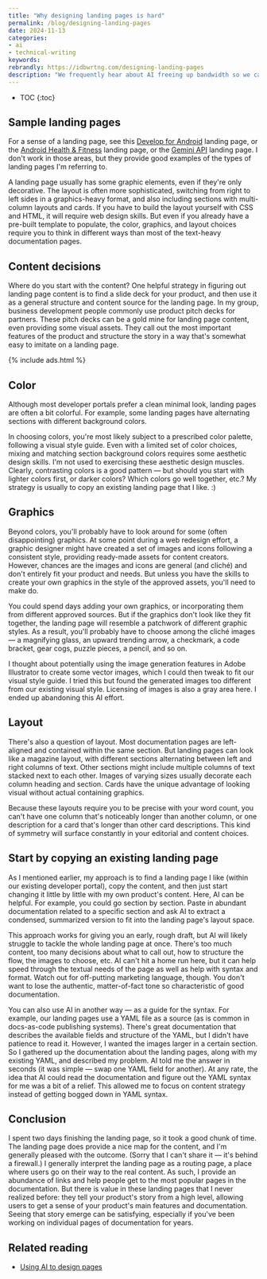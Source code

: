 ```yaml
---
title: "Why designing landing pages is hard"
permalink: /blog/designing-landing-pages
date: 2024-11-13
categories:
- ai
- technical-writing
keywords: 
rebrandly: https://idbwrtng.com/designing-landing-pages
description: "We frequently hear about AI freeing up bandwidth so we can focus on more complex, strategic tasks. For me, one of those tasks has been to work on a landing page for one of our products. It's something I've been meaning to get to for months. I'm not sure why I don't naturally gravitate toward designing landing pages. If you already have comprehensive documentation, creating the landing page should be simple: gather section overviews and arrange them logically in an appealing layout. Still, landing pages can be challenging, not just in designing the content and flow, but in tackling the visual and graphical elements of the page. This post includes my rambling thoughts on landing pages and why they're challenging for technical writers."
---
```


* TOC
{:toc}


## Sample landing pages

For a sense of a landing page, see this [Develop for Android](https://developer.android.com/develop) landing page, or the [Android Health & Fitness](https://developer.android.com/health-and-fitness) landing page, or the [Gemini API](https://ai.google.dev/gemini-api/docs) landing page. I don't work in those areas, but they provide good examples of the types of landing pages I'm referring to.

A landing page usually has some graphic elements, even if they're only decorative. The layout is often more sophisticated, switching from right to left sides in a graphics-heavy format, and also including sections with multi-column layouts and cards. If you have to build the layout yourself with CSS and HTML, it will require web design skills. But even if you already have a pre-built template to populate, the color, graphics, and layout choices require you to think in different ways than most of the text-heavy documentation pages.

## Content decisions

Where do you start with the content? One helpful strategy in figuring out landing page content is to find a slide deck for your product, and then use it as a general structure and content source for the landing page. In my group, business development people commonly use product pitch decks for partners. These pitch decks can be a gold mine for landing page content, even providing some visual assets. They call out the most important features of the product and structure the story in a way that's somewhat easy to imitate on a landing page.

{% include ads.html %}

## Color

Although most developer portals prefer a clean minimal look, landing pages are often a bit colorful. For example, some landing pages have alternating sections with different background colors. 

In choosing colors, you're most likely subject to a prescribed color palette, following a visual style guide. Even with a limited set of color choices, mixing and matching section background colors requires some aesthetic design skills. I'm not used to exercising these aesthetic design muscles. Clearly, contrasting colors is a good pattern — but should you start with lighter colors first, or darker colors? Which colors go well together, etc.? My strategy is usually to copy an existing landing page that I like. :)


## Graphics

Beyond colors, you'll probably have to look around for some (often disappointing) graphics. At some point during a web redesign effort, a graphic designer might have created a set of images and icons following a consistent style, providing ready-made assets for content creators. However, chances are the images and icons are general (and cliché) and don't entirely fit your product and needs. But unless you have the skills to create your own graphics in the style of the approved assets, you'll need to make do.

You could spend days adding your own graphics, or incorporating them from different approved sources. But if the graphics don't look like they fit together, the landing page will resemble a patchwork of different graphic styles. As a result, you'll probably have to choose among the cliché images — a magnifying glass, an upward trending arrow, a checkmark, a code bracket, gear cogs, puzzle pieces, a pencil, and so on. 

I thought about potentially using the image generation features in Adobe Illustrator to create some vector images, which I could then tweak to fit our visual style guide. I tried this but found the generated images too different from our existing visual style. Licensing of images is also a gray area here. I ended up abandoning this AI effort.


## Layout

There's also a question of layout. Most documentation pages are left-aligned and contained within the same section. But landing pages can look like a magazine layout, with different sections alternating between left and right columns of text. Other sections might include multiple columns of text stacked next to each other. Images of varying sizes usually decorate each column heading and section. Cards have the unique advantage of looking visual without actual containing graphics.

Because these layouts require you to be precise with your word count, you can't have one column that's noticeably longer than another column, or one description for a card that's longer than other card descriptions. This kind of symmetry will surface constantly in your editorial and content choices.


## Start by copying an existing landing page

As I mentioned earlier, my approach is to find a landing page I like (within our existing developer portal), copy the content, and then just start changing it little by little with my own product's content. Here, AI can be helpful. For example, you could go section by section. Paste in abundant documentation related to a specific section and ask AI to extract a condensed, summarized version to fit into the landing page's layout space. 

This approach works for giving you an early, rough draft, but AI will likely struggle to tackle the whole landing page at once. There's too much content, too many decisions about what to call out, how to structure the flow, the images to choose, etc. AI can't hit a home run here, but it can help speed through the textual needs of the page as well as help with syntax and format. Watch out for off-putting marketing language, though. You don't want to lose the authentic, matter-of-fact tone so characteristic of good documentation.

You can also use AI in another way — as a guide for the syntax. For example, our landing pages use a YAML file as a source (as is common in docs-as-code publishing systems). There's great documentation that describes the available fields and structure of the YAML, but I didn't have patience to read it. However, I wanted the images larger in a certain section. So I gathered up the documentation about the landing pages, along with my existing YAML, and described my problem. AI told me the answer in seconds (it was simple — swap one YAML field for another). At any rate, the idea that AI could read the documentation and figure out the YAML syntax for me was a bit of a relief. This allowed me to focus on content strategy instead of getting bogged down in YAML syntax.


## Conclusion

I spent two days finishing the landing page, so it took a good chunk of time. The landing page does provide a nice map for the content, and I'm generally pleased with the outcome. (Sorry that I can't share it — it's behind a firewall.) I generally interpret the landing page as a routing page, a place where users go on their way to the real content. As such, I provide an abundance of links and help people get to the most popular pages in the documentation. But there is value in these landing pages that I never realized before: they tell your product's story from a high level, allowing users to get a sense of your product's main features and documentation. Seeing that story emerge can be satisfying, especially if you've been working on individual pages of documentation for years.

## Related reading

* [Using AI to design pages](/ai/prompt-engineering-landing-pages.html)